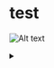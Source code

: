 # test

![Alt text](https://g.gravizo.com/source/algo?https://raw.githubusercontent.com/jfellus/intro-ML/master/README.md)
<details> 
<summary></summary>
algo
  digraph G {
    Entrées [shape=box] -> fonction -> Sorties
  }
algo
</details>
